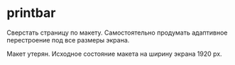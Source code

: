 # printbar

Сверстать страницу по макету. Самостоятельно продумать адаптивное перестроение под все размеры экрана.

Макет утерян. Исходное состояние макета на ширину экрана 1920 px.
